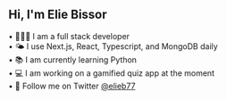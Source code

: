 ## Hi, I'm Elie Bissor

• 👨🏻‍💻 I am a full stack developer <br>
• 🌤️ I use Next.js, React, Typescript, and MongoDB daily <br>
• 📚 I am currently learning Python <br>
• 💻 I am working on a gamified quiz app at the moment <br>
• 📱 Follow me on Twitter [@elieb77](https://twitter.com/elieB77) <br>
